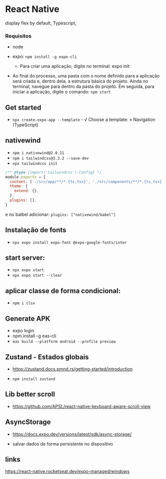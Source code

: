 # React Native

display flex by default, Typescript,

### Requisitos

- node 
- expo: `npm install -g expo-cli`
    - Para criar uma aplicação, digite no terminal: expo init

- Ao final do processo, uma pasta com o nome definido para a aplicação será criada e, dentro dela, a estrutura básica do projeto. Ainda no terminal, navegue para dentro da pasta do projeto. Em seguida, para iniciar a aplicação, digite o comando: `npm start`

## Get started

- `npx create-expo-app --template` - √ Choose a template: » Navigation (TypeScript)


## nativewind
- `npm i nativewind@2.0.11`
- `npm i tailwindcss@3.3.2 --save-dev`
- `npx tailwindcss init`

```js
/** @type {import('tailwindcss').Config} */
module.exports = {
  content: ['./src/app/**/*.{ts,tsx}', './src/components/**/*.{ts,tsx}'],
  theme: {
    extend: {},
  },
  plugins: [],
}
```

e no balbel adicionar: `plugins: ["nativewind/babel"]`

## Instalação de fonts

- `npx expo install expo-font @expo-google-fonts/inter`

## start server:

- `npx expo start`
- `npx expo start --clear`

## aplicar classe de forma condicional:

- `npm i clsx`

## Generate APK

- expo login
- npm install -g eas-cli
- `eas build --platform android --profile preview`

## Zustand - Estados globais

- https://zustand.docs.pmnd.rs/getting-started/introduction

- `npm install zustand`


## Lib better scroll

- https://github.com/APSL/react-native-keyboard-aware-scroll-view
 
## AsyncStorage

- https://docs.expo.dev/versions/latest/sdk/async-storage/
  
- salvar dados de forma persistente no dispositivo






## links

https://react-native.rocketseat.dev/expo-managed/windows
